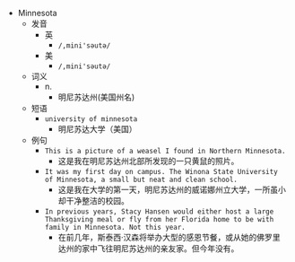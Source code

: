 - Minnesota
  - 发音
    - 英
      - `/,mini'səutə/`
    - 美
      - `/,mini'səutə/`
  - 词义
    - n.
      - 明尼苏达州(美国州名)
  - 短语
    - `university of minnesota`
      - 明尼苏达大学（美国） 
  - 例句
    - `This is a picture of a weasel I found in Northern Minnesota.`
      - 这是我在明尼苏达州北部所发现的一只黄鼠的照片。
    - `It was my first day on campus. The Winona State University of Minnesota, a small but neat and clean school.`
      - 这是我在大学的第一天，明尼苏达州的威诺娜州立大学，一所虽小却干净整洁的校园。
    - `In previous years, Stacy Hansen would either host a large Thanksgiving meal or fly from her Florida home to be with family in Minnesota. Not this year.`
      - 在前几年，斯泰西·汉森将举办大型的感恩节餐，或从她的佛罗里达州的家中飞往明尼苏达州的亲友家。但今年没有。

